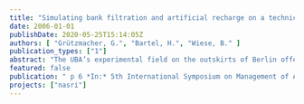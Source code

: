 ```yaml
---
title: "Simulating bank filtration and artificial recharge on a technical scale"
date: 2006-01-01
publishDate: 2020-05-25T15:14:05Z
authors: [ "Grützmacher, G.", "Bartel, H.", "Wiese, B." ]
publication_types: ["1"]
abstract: "The UBA’s experimental field on the outskirts of Berlin offers a unique possibility of simulating bank filtration, artificial recharge and slow sand filtration on a technical scale. The site consists of a storage reservoir (pond) with an adjacent artificial aquifer consisting of sand and gravel. Additionally the surface water can be conducted into 4 infiltration basins (two slow sand filters and two aquifer infiltration ponds). Three enclosures as well as large scale columns can be used for shorter and longer term simulation of groundwater transport. The whole site is separated from the surrounding aquifer by a layer of clay. A variety of physico-chemical parameters can be measured continuously and observed online. The travel times for the bank filtration passage determined by tracer experiments range from a few days to a maximum of 3 weeks. In the enclosures, infiltration ponds and large scale columns contact time can be varied between a few hours up to 3 months."
featured: false
publication: " p 6 *In:* 5th International Symposium on Management of Aquifer Recharge / IHP-VI, Series on Groundwater. Berlin. 11. – 16.6.2005"
projects: ["nasri"]
---
```


